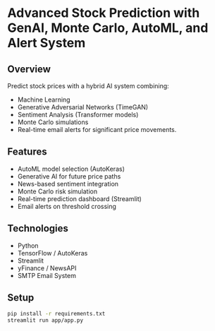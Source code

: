 # Advanced Stock Prediction with GenAI, Monte Carlo, AutoML, and Alert System

## Overview
Predict stock prices with a hybrid AI system combining:
- Machine Learning
- Generative Adversarial Networks (TimeGAN)
- Sentiment Analysis (Transformer models)
- Monte Carlo simulations
- Real-time email alerts for significant price movements.

## Features
- AutoML model selection (AutoKeras)
- Generative AI for future price paths
- News-based sentiment integration
- Monte Carlo risk simulation
- Real-time prediction dashboard (Streamlit)
- Email alerts on threshold crossing

## Technologies
- Python
- TensorFlow / AutoKeras
- Streamlit
- yFinance / NewsAPI
- SMTP Email System

## Setup
```bash
pip install -r requirements.txt
streamlit run app/app.py
